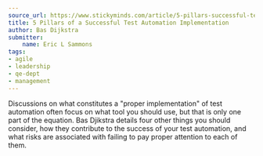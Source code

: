 ```yaml
---
source_url: https://www.stickyminds.com/article/5-pillars-successful-test-automation-implementation
title: 5 Pillars of a Successful Test Automation Implementation
author: Bas Dijkstra
submitter:
    name: Eric L Sammons
tags:
- agile
- leadership
- qe-dept
- management
---
```


Discussions on what constitutes a "proper implementation" of test automation often focus on what tool you should use, but that is only one part of the equation. Bas Djikstra details four other things you should consider, how they contribute to the success of your test automation, and what risks are associated with failing to pay proper attention to each of them.
